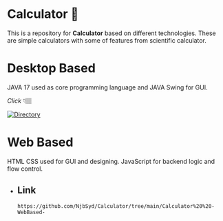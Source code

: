 # Calculator 🧮

This is a repository for **Calculator** based on different technologies.
These are simple calculators with some of features from scientific calculator.

# Desktop Based
   JAVA 17 used as core programming language and JAVA Swing for GUI.

   _Click_ 👇🏽 

[![Directory](https://img.shields.io/badge/Directory-JavaCalculator-informational?style=flat-square)](tree/main/Calculator%20%20-JavaBased-)
         
# Web Based
   HTML CSS used for GUI and designing. JavaScript for backend logic and flow control.
   - ## Link
         https://github.com/NjbSyd/Calculator/tree/main/Calculator%20%20-WebBased-